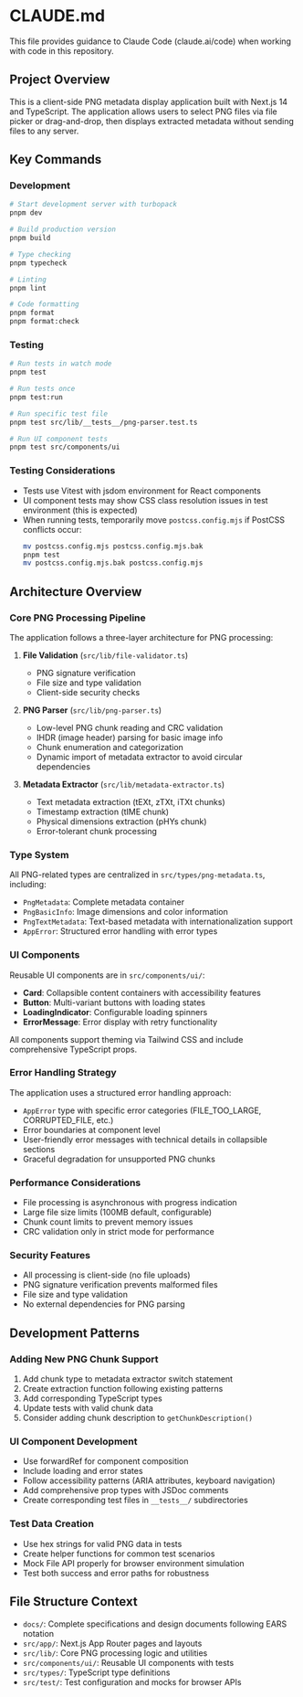 # CLAUDE.md

This file provides guidance to Claude Code (claude.ai/code) when working with code in this repository.

## Project Overview

This is a client-side PNG metadata display application built with Next.js 14 and TypeScript. The application allows users to select PNG files via file picker or drag-and-drop, then displays extracted metadata without sending files to any server.

## Key Commands

### Development
```bash
# Start development server with turbopack
pnpm dev

# Build production version
pnpm build

# Type checking
pnpm typecheck

# Linting
pnpm lint

# Code formatting
pnpm format
pnpm format:check
```

### Testing
```bash
# Run tests in watch mode
pnpm test

# Run tests once
pnpm test:run

# Run specific test file
pnpm test src/lib/__tests__/png-parser.test.ts

# Run UI component tests
pnpm test src/components/ui
```

### Testing Considerations
- Tests use Vitest with jsdom environment for React components
- UI component tests may show CSS class resolution issues in test environment (this is expected)
- When running tests, temporarily move `postcss.config.mjs` if PostCSS conflicts occur:
  ```bash
  mv postcss.config.mjs postcss.config.mjs.bak
  pnpm test
  mv postcss.config.mjs.bak postcss.config.mjs
  ```

## Architecture Overview

### Core PNG Processing Pipeline
The application follows a three-layer architecture for PNG processing:

1. **File Validation** (`src/lib/file-validator.ts`)
   - PNG signature verification
   - File size and type validation
   - Client-side security checks

2. **PNG Parser** (`src/lib/png-parser.ts`)
   - Low-level PNG chunk reading and CRC validation
   - IHDR (image header) parsing for basic image info
   - Chunk enumeration and categorization
   - Dynamic import of metadata extractor to avoid circular dependencies

3. **Metadata Extractor** (`src/lib/metadata-extractor.ts`)
   - Text metadata extraction (tEXt, zTXt, iTXt chunks)
   - Timestamp extraction (tIME chunk)
   - Physical dimensions extraction (pHYs chunk)
   - Error-tolerant chunk processing

### Type System
All PNG-related types are centralized in `src/types/png-metadata.ts`, including:
- `PngMetadata`: Complete metadata container
- `PngBasicInfo`: Image dimensions and color information
- `PngTextMetadata`: Text-based metadata with internationalization support
- `AppError`: Structured error handling with error types

### UI Components
Reusable UI components are in `src/components/ui/`:
- **Card**: Collapsible content containers with accessibility features
- **Button**: Multi-variant buttons with loading states
- **LoadingIndicator**: Configurable loading spinners
- **ErrorMessage**: Error display with retry functionality

All components support theming via Tailwind CSS and include comprehensive TypeScript props.

### Error Handling Strategy
The application uses a structured error handling approach:
- `AppError` type with specific error categories (FILE_TOO_LARGE, CORRUPTED_FILE, etc.)
- Error boundaries at component level
- User-friendly error messages with technical details in collapsible sections
- Graceful degradation for unsupported PNG chunks

### Performance Considerations
- File processing is asynchronous with progress indication
- Large file size limits (100MB default, configurable)
- Chunk count limits to prevent memory issues
- CRC validation only in strict mode for performance

### Security Features
- All processing is client-side (no file uploads)
- PNG signature verification prevents malformed files
- File size and type validation
- No external dependencies for PNG parsing

## Development Patterns

### Adding New PNG Chunk Support
1. Add chunk type to metadata extractor switch statement
2. Create extraction function following existing patterns
3. Add corresponding TypeScript types
4. Update tests with valid chunk data
5. Consider adding chunk description to `getChunkDescription()`

### UI Component Development
- Use forwardRef for component composition
- Include loading and error states
- Follow accessibility patterns (ARIA attributes, keyboard navigation)
- Add comprehensive prop types with JSDoc comments
- Create corresponding test files in `__tests__/` subdirectories

### Test Data Creation
- Use hex strings for valid PNG data in tests
- Create helper functions for common test scenarios
- Mock File API properly for browser environment simulation
- Test both success and error paths for robustness

## File Structure Context

- `docs/`: Complete specifications and design documents following EARS notation
- `src/app/`: Next.js App Router pages and layouts
- `src/lib/`: Core PNG processing logic and utilities
- `src/components/ui/`: Reusable UI components with tests
- `src/types/`: TypeScript type definitions
- `src/test/`: Test configuration and mocks for browser APIs